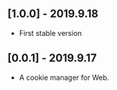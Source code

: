 ## [1.0.0] - 2019.9.18

* First stable version

## [0.0.1] - 2019.9.17

* A  cookie manager for Web.
